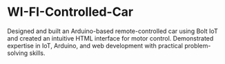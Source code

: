 # WI-FI-Controlled-Car
Designed and built an Arduino-based remote-controlled car using Bolt IoT and created an intuitive HTML interface for motor control. Demonstrated expertise in IoT, Arduino, and web development with practical problem-solving skills.
